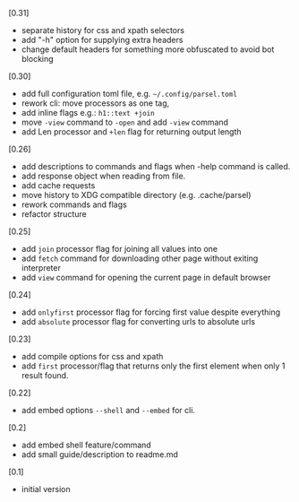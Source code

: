 [0.31]
- separate history for css and xpath selectors
- add "-h" option for supplying extra headers
- change default headers for something more obfuscated to avoid bot blocking

[0.30]
- add full configuration toml file, e.g. `~/.config/parsel.toml`
- rework cli: move processors as one tag,
- add inline flags e.g.: `h1::text +join`
- move `-view` command to `-open` and add `-view` command
- add Len processor and `+len` flag for returning output length

[0.26]
- add descriptions to commands and flags when -help command is called.
- add response object when reading from file.
- add cache requests
- move history to XDG compatible directory (e.g. .cache/parsel)
- rework commands and flags
- refactor structure

[0.25]
- add `join` processor flag for joining all values into one
- add `fetch` command for downloading other page without exiting interpreter
- add `view` command for opening the current page in default browser

[0.24]
- add `onlyfirst` processor flag for forcing first value despite everything
- add `absolute` processor flag for converting urls to absolute urls

[0.23]
- add compile options for css and xpath
- add `first` processor/flag that returns only the first element when only 1 result found.

[0.22]
- add embed options `--shell` and `--embed` for cli.

[0.2]
- add embed shell feature/command
- add small guide/description to readme.md

[0.1]
- initial version
